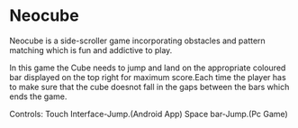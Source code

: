 # Neocube
Neocube is a side-scroller game incorporating obstacles and pattern matching which is fun and addictive to play.


In this game the Cube needs to jump and land on the appropriate coloured bar displayed on the top right for maximum score.Each time the player has to make sure that the cube doesnot fall in the gaps between the bars which ends the game.
 
Controls:
 Touch Interface-Jump.(Android App)
 Space bar-Jump.(Pc Game)


